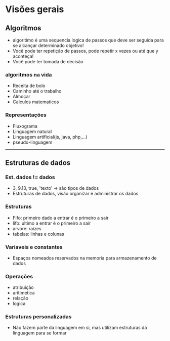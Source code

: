 # Visões gerais

## Algoritmos

* algoritimo é uma sequencia logica de passos que deve ser seguida para se alcançar determinado objetivo!
* Você pode ter repetição de passos, pode repetir x vezes ou até que y aconteça!
* Você pode ter tomada de decisão

### algoritmos na vida
* Receita de bolo
* Caminho até o trabalho
* Almoçar
* Calculos matematicos

### Representações
* Fluxograma
* Linguagem natural
* Linguagem artificial(js, java, php,...)
* pseudo-linguagem
---
## Estruturas de dados

### Est. dados != dados
* 3, 9.13, true, 'texto' -> são tipos de dados
* Estruturas de dados, visão organizar e administrar os dados

### Estruturas
* Fifo: primeiro dado a entrar é o primeiro a sair
* lifo: ultimo a entrar é o primeiro a sair
* arvore: raizes
* tabelas: linhas e colunas

### Variaveis e constantes
* Espaços nomeados reservados na memoria para armazenamento de dados

### Operações
* atribuição
* aritimetica
* relação
* logica

### Estruturas personalizadas
* Não fazem parte da linguagem em si, mas utilizam estruturas da linguagem para se formar